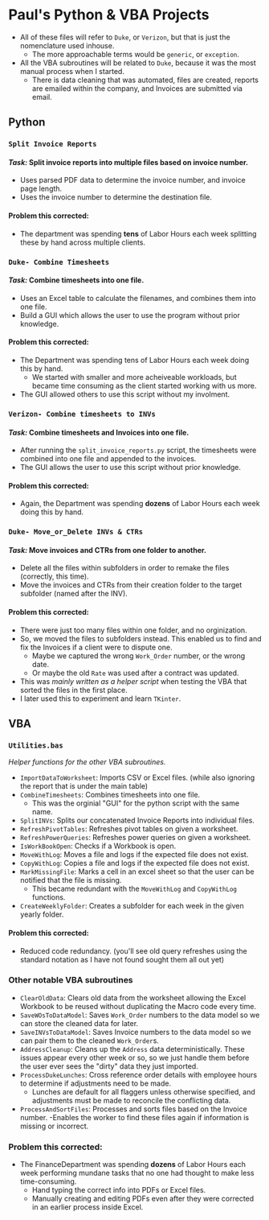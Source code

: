 # Paul's Python & VBA Projects

- All of these files will refer to `Duke`, or `Verizon`, but that is just the nomenclature used inhouse.
    - The more approachable terms would be `generic`, or `exception`.
- All the VBA subroutines will be related to `Duke`, because it was the most manual process when I started.
    - There is data cleaning that was automated, files are created, reports are emailed within the company, and Invoices are submitted via email.

## Python

### `Split Invoice Reports` 

#### *Task:* Split invoice reports into multiple files based on invoice number.

- Uses parsed PDF data to determine the invoice number, and invoice page length.
- Uses the invoice number to determine the destination file.

#### Problem this corrected:

- The department was spending **tens** of Labor Hours each week splitting these by hand across multiple clients.

### `Duke- Combine Timesheets`

#### *Task:* Combine timesheets into one file.

- Uses an Excel table to calculate the filenames, and combines them into one file.
- Build a GUI which allows the user to use the program without prior knowledge.

#### Problem this corrected:

- The Department was spending tens of Labor Hours each week doing this by hand.
    - We started with smaller and more acheiveable workloads, but became time consuming as the client started working with us more.
- The GUI allowed others to use this script without my involment.

### `Verizon- Combine timesheets to INVs`

#### *Task:* Combine timesheets and Invoices into one file.

- After running the `split_invoice_reports.py` script, the timesheets were combined into one file and appended to the invoices.
- The GUI allows the user to use this script without prior knowledge.

#### Problem this corrected:

- Again, the Department was spending **dozens** of Labor Hours each week doing this by hand.

### `Duke- Move_or_Delete INVs & CTRs`

#### *Task:* Move invoices and CTRs from one folder to another.

- Delete all the files within subfolders in order to remake the files (correctly, this time).
- Move the invoices and CTRs from their creation folder to the target subfolder (named after the INV).

#### Problem this corrected:

- There were just too many files within one folder, and no orginization.
- So, we moved the files to subfolders instead. This enabled us to find and fix the Invoices if a client were to dispute one.
    - Maybe we captured the wrong `Work_Order` number, or the wrong date.
    - Or maybe the old `Rate` was used after a contract was updated.
- This was *mainly written as a helper script* when testing the VBA that sorted the files in the first place.
- I later used this to experiment and learn `TKinter`.

## VBA

### `Utilities.bas`

*Helper functions for the other VBA subroutines.*

- `ImportDataToWorksheet`: Imports CSV or Excel files. (while also ignoring the report that is under the main table)
- `CombineTimesheets`: Combines timesheets into one file.
    - This was the orginial "GUI" for the python script with the same name.
- `SplitINVs`: Splits our concatenated Invoice Reports into individual files.
- `RefreshPivotTables`: Refreshes pivot tables on given a worksheet.
- `RefreshPowerQueries`: Refreshes power queries on given a worksheet.
- `IsWorkBookOpen`: Checks if a Workbook is open.
- `MoveWithLog`: Moves a file and logs if the expected file does not exist.
- `CopyWithLog`: Copies a file and logs if the expected file does not exist.
- `MarkMissingFile`: Marks a cell in an excel sheet so that the user can be notified that the file is missing.
    - This became redundant with the `MoveWithLog` and `CopyWithLog` functions.
- `CreateWeeklyFolder`: Creates a subfolder for each week in the given yearly folder.

#### Problem this corrected:
- Reduced code redundancy. (you'll see old query refreshes using the standard notation as I have not found sought them all out yet)

### Other notable VBA subroutines

- `ClearOldData`: Clears old data from the worksheet allowing the Excel Workbook to be reused without duplicating the Macro code every time.
- `SaveWOsToDataModel`: Saves `Work_Order` numbers to the data model so we can store the cleaned data for later.
- `SaveINVsToDataModel`: Saves Invoice numbers to the data model so we can pair them to the cleaned `Work_Order`s.
- `AddressCleanup`: Cleans up the `Address` data deterministically. These issues appear every other week or so, so we just handle them before the user ever sees the "dirty" data they just imported.
- `ProcessDukeLunches`: Cross reference order details with employee hours to determine if adjustments need to be made.
    - Lunches are default for all flaggers unless otherwise specified, and adjustments must be made to reconcile the conflicting data.
- `ProcessAndSortFiles`: Processes and sorts files based on the Invoice number.
    -Enables the worker to find these files again if information is missing or incorrect.

### Problem this corrected:

- The FinanceDepartment was spending **dozens** of Labor Hours each week performing mundane tasks that no one had thought to make less time-consuming.
    - Hand typing the correct info into PDFs or Excel files.
    - Manually creating and editing PDFs even after they were corrected in an earlier process inside Excel.